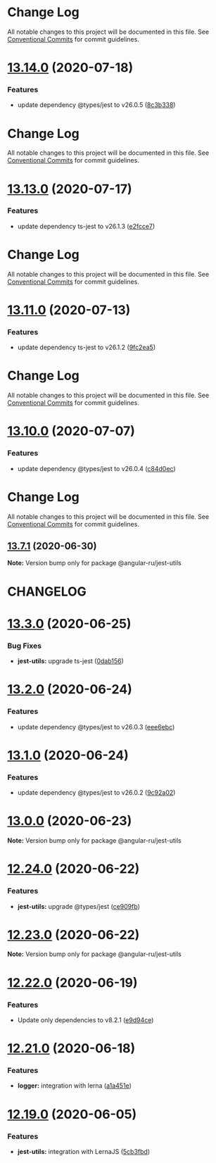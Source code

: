 # Change Log

All notable changes to this project will be documented in this file. See
[Conventional Commits](https://conventionalcommits.org) for commit guidelines.

# [13.14.0](https://github.com/Angular-RU/angular-ru-sdk/compare/v13.13.0...v13.14.0) (2020-07-18)

### Features

-   update dependency @types/jest to v26.0.5
    ([8c3b338](https://github.com/Angular-RU/angular-ru-sdk/commit/8c3b33885eab88b03610488af05a7300304e25de))

# Change Log

All notable changes to this project will be documented in this file. See
[Conventional Commits](https://conventionalcommits.org) for commit guidelines.

# [13.13.0](https://github.com/Angular-RU/angular-ru-sdk/compare/v13.12.0...v13.13.0) (2020-07-17)

### Features

-   update dependency ts-jest to v26.1.3
    ([e2fcce7](https://github.com/Angular-RU/angular-ru-sdk/commit/e2fcce7525a12d121752aef1854fa45a6516c6c1))

# Change Log

All notable changes to this project will be documented in this file. See
[Conventional Commits](https://conventionalcommits.org) for commit guidelines.

# [13.11.0](https://github.com/Angular-RU/angular-ru-sdk/compare/v13.10.0...v13.11.0) (2020-07-13)

### Features

-   update dependency ts-jest to v26.1.2
    ([9fc2ea5](https://github.com/Angular-RU/angular-ru-sdk/commit/9fc2ea563ae19732446e6db16a60a7c6d0bb21ad))

# Change Log

All notable changes to this project will be documented in this file. See
[Conventional Commits](https://conventionalcommits.org) for commit guidelines.

# [13.10.0](https://github.com/Angular-RU/angular-ru-sdk/compare/v13.9.0...v13.10.0) (2020-07-07)

### Features

-   update dependency @types/jest to v26.0.4
    ([c84d0ec](https://github.com/Angular-RU/angular-ru-sdk/commit/c84d0ecfa6a54028241a4f1e4ff5fbc7dfcf8011))

# Change Log

All notable changes to this project will be documented in this file. See
[Conventional Commits](https://conventionalcommits.org) for commit guidelines.

## [13.7.1](https://github.com/Angular-RU/angular-ru-sdk/compare/v13.7.0...v13.7.1) (2020-06-30)

**Note:** Version bump only for package @angular-ru/jest-utils

# CHANGELOG

# [13.3.0](https://github.com/Angular-RU/angular-ru-sdk/compare/v13.2.0...v13.3.0) (2020-06-25)

### Bug Fixes

-   **jest-utils:** upgrade ts-jest
    ([0dab156](https://github.com/Angular-RU/angular-ru-sdk/commit/0dab15675634096b7a7765d25a82f9503f6f517a))

# [13.2.0](https://github.com/Angular-RU/angular-ru-sdk/compare/v13.1.0...v13.2.0) (2020-06-24)

### Features

-   update dependency @types/jest to v26.0.3
    ([eee6ebc](https://github.com/Angular-RU/angular-ru-sdk/commit/eee6ebcb59ec2ca0125622b2b365135584d9d28e))

# [13.1.0](https://github.com/Angular-RU/angular-ru-sdk/compare/v13.0.1...v13.1.0) (2020-06-24)

### Features

-   update dependency @types/jest to v26.0.2
    ([9c92a02](https://github.com/Angular-RU/angular-ru-sdk/commit/9c92a025c6c1f8261fd9160de1e5878dd9984d96))

# [13.0.0](https://github.com/Angular-RU/angular-ru-sdk/compare/v12.24.0...v13.0.0) (2020-06-23)

**Note:** Version bump only for package @angular-ru/jest-utils

# [12.24.0](https://github.com/Angular-RU/angular-ru-sdk/compare/v12.23.0...v12.24.0) (2020-06-22)

### Features

-   **jest-utils:** upgrade @types/jest
    ([ce909fb](https://github.com/Angular-RU/angular-ru-sdk/commit/ce909fb1c587d1d81f416b46232aade13985b8ba))

# [12.23.0](https://github.com/Angular-RU/angular-ru-sdk/compare/v12.22.0...v12.23.0) (2020-06-22)

**Note:** Version bump only for package @angular-ru/jest-utils

# [12.22.0](https://github.com/Angular-RU/angular-ru-sdk/compare/v12.21.5...v12.22.0) (2020-06-19)

### Features

-   Update only dependencies to v8.2.1
    ([e9d94ce](https://github.com/Angular-RU/angular-ru-sdk/commit/e9d94cea029b6abe3c16b8517e884ecb84d2bb08))

# [12.21.0](https://github.com/Angular-RU/angular-ru-sdk/compare/v12.20.1...v12.21.0) (2020-06-18)

### Features

-   **logger:** integration with lerna
    ([a1a451e](https://github.com/Angular-RU/angular-ru-sdk/commit/a1a451e1d89c78cb39cac7d5dd2099a6b4ef5834))

# [12.19.0](https://github.com/Angular-RU/angular-ru-sdk/compare/v12.18.1...v12.19.0) (2020-06-05)

### Features

-   **jest-utils:** integration with LernaJS
    ([5cb3fbd](https://github.com/Angular-RU/angular-ru-sdk/commit/5cb3fbd04fcc5fb65f71ccd71f83a85c95f9eaf5))
